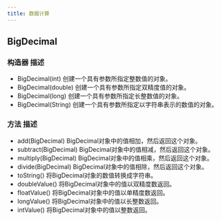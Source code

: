 ```yaml
---
title: 数据计算
---
```


## BigDecimal

### 构造器                   描述                      
-   BigDecimal(int)       创建一个具有参数所指定整数值的对象。      
-   BigDecimal(double)    创建一个具有参数所指定双精度值的对象。     
-   BigDecimal(long)      创建一个具有参数所指定长整数值的对象。     
-   BigDecimal(String)    创建一个具有参数所指定以字符串表示的数值的对象。
### 方法                    描述                         
-   add(BigDecimal)       BigDecimal对象中的值相加，然后返回这个对象。
-   subtract(BigDecimal)  BigDecimal对象中的值相减，然后返回这个对象。
-   multiply(BigDecimal)  BigDecimal对象中的值相乘，然后返回这个对象。
-   divide(BigDecimal)    BigDecimal对象中的值相除，然后返回这个对象。
-   toString()            将BigDecimal对象的数值转换成字符串。    
-   doubleValue()         将BigDecimal对象中的值以双精度数返回。   
-   floatValue()          将BigDecimal对象中的值以单精度数返回。   
-   longValue()           将BigDecimal对象中的值以长整数返回。    
-   intValue()            将BigDecimal对象中的值以整数返回。  